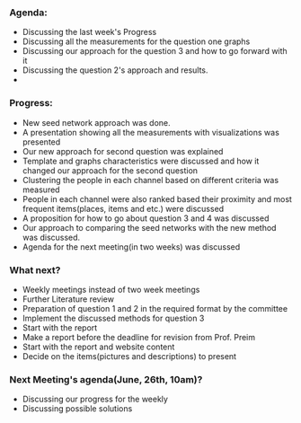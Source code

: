 ### Agenda:

* Discussing the last week's Progress
* Discussing all the measurements for the question one graphs
* Discussing our approach for the question 3 and how to go forward with it
* Discussing the question 2's approach and results.
*

### Progress:

* New seed network approach was done.
* A presentation showing all the measurements with visualizations was presented
* Our new approach for second question was explained
* Template and graphs characteristics were discussed and how it changed our approach for the second question
* Clustering the people in each channel based on different criteria was measured
* People in each channel were also ranked based their proximity and most frequent items(places, items and etc.) were discussed
* A proposition for how to go about question 3 and 4 was discussed
* Our approach to comparing the seed networks with the new method was discussed.
* Agenda for the next meeting(in two weeks) was discussed


### What next?

* Weekly meetings instead of two week meetings
* Further Literature review
* Preparation of question 1 and 2 in the required format by the committee
* Implement the discussed methods for question 3
* Start with the report
* Make a report before the deadline for revision from Prof. Preim
* Start with the report and website content
* Decide on the items(pictures and descriptions) to present

### Next Meeting's agenda(June, 26th, 10am)?

* Discussing our progress for the weekly
* Discussing possible solutions
